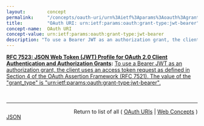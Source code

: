 ```yaml
---
layout:        concept
permalink:     "/concepts/oauth-uri/urn%3Aietf%3Aparams%3Aoauth%3Agrant-type%3Ajwt-bearer"
title:         "OAuth URI: urn:ietf:params:oauth:grant-type:jwt-bearer"
concept-name:  OAuth URI
concept-value: urn:ietf:params:oauth:grant-type:jwt-bearer
description: "To use a Bearer JWT as an authorization grant, the client uses an access token request as defined in Section 4 of the OAuth Assertion Framework (RFC 7521). The value of the \"grant_type\" is \"urn:ietf:params:oauth:grant-type:jwt-bearer\"."
---
```


**[RFC 7523: JSON Web Token (JWT) Profile for OAuth 2.0 Client Authentication and Authorization Grants](/specs/IETF/RFC/7523 "This specification defines the use of a JSON Web Token (JWT) Bearer Token as a means for requesting an OAuth 2.0 access token as well as for client authentication."):** [To use a Bearer JWT as an authorization grant, the client uses an access token request as defined in Section 4 of the OAuth Assertion Framework (RFC 7521). The value of the "grant_type" is "urn:ietf:params:oauth:grant-type:jwt-bearer".](http://tools.ietf.org/html/rfc7523#section-2.1 "Read documentation for OAuth URI &#34;urn:ietf:params:oauth:grant-type:jwt-bearer&#34;")

<br/>
<hr/>

<p style="float : left"><a href="./urn:ietf:params:oauth:grant-type:jwt-bearer.json" title="JSON representing this particular Web Concept value">JSON</a></p>
<p style="text-align: right">Return to list of all ( <a href="../oauth-uri/">OAuth URIs</a> | <a href="../">Web Concepts</a> )</p>
